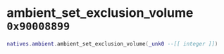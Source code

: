 # ambient_set_exclusion_volume `0x90008899`

```lua
natives.ambient.ambient_set_exclusion_volume(_unk0 --[[ integer ]])
```
